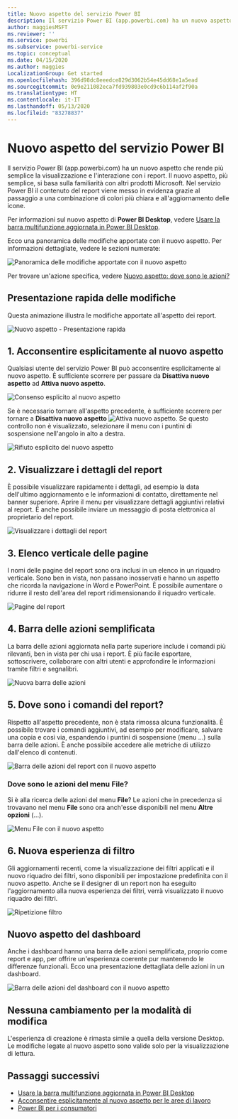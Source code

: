 ```yaml
---
title: Nuovo aspetto del servizio Power BI
description: Il servizio Power BI (app.powerbi.com) ha un nuovo aspetto. Questo articolo descrive come spostarsi tra i report con il nuovo aspetto.
author: maggiesMSFT
ms.reviewer: ''
ms.service: powerbi
ms.subservice: powerbi-service
ms.topic: conceptual
ms.date: 04/15/2020
ms.author: maggies
LocalizationGroup: Get started
ms.openlocfilehash: 396d98dc8eeedce829d3062b54e45dd68e1a5ead
ms.sourcegitcommit: 0e9e211082eca7fd939803e0cd9c6b114af2f90a
ms.translationtype: HT
ms.contentlocale: it-IT
ms.lasthandoff: 05/13/2020
ms.locfileid: "83278837"
---
```

# <a name="the-new-look-of-the-power-bi-service"></a>Nuovo aspetto del servizio Power BI

Il servizio Power BI (app.powerbi.com) ha un nuovo aspetto che rende più semplice la visualizzazione e l'interazione con i report. Il nuovo aspetto, più semplice, si basa sulla familiarità con altri prodotti Microsoft. Nel servizio Power BI il contenuto del report viene messo in evidenza grazie al passaggio a una combinazione di colori più chiara e all'aggiornamento delle icone. 

Per informazioni sul nuovo aspetto di **Power BI Desktop**, vedere [Usare la barra multifunzione aggiornata in Power BI Desktop](create-reports/desktop-ribbon.md).

Ecco una panoramica delle modifiche apportate con il nuovo aspetto. Per informazioni dettagliate, vedere le sezioni numerate:

![Panoramica delle modifiche apportate con il nuovo aspetto](media/service-new-look/power-bi-new-look-changes.png)

Per trovare un'azione specifica, vedere [Nuovo aspetto: dove sono le azioni?](service-new-look-where-actions.md)

## <a name="quick-tour-of-the-changes"></a>Presentazione rapida delle modifiche

Questa animazione illustra le modifiche apportate all'aspetto dei report.

![Nuovo aspetto - Presentazione rapida](media/service-new-look/power-bi-new-look-quick-tour.gif)

## <a name="1-opt-in-to-the-new-look"></a>1. Acconsentire esplicitamente al nuovo aspetto

Qualsiasi utente del servizio Power BI può acconsentire esplicitamente al nuovo aspetto. È sufficiente scorrere per passare da **Disattiva nuovo aspetto** ad **Attiva nuovo aspetto**.

![Consenso esplicito al nuovo aspetto](media/service-new-look/power-bi-new-look-off.png)

Se è necessario tornare all'aspetto precedente, è sufficiente scorrere per tornare a **Disattiva nuovo aspetto** ![Attiva nuovo aspetto](media/service-new-look/power-bi-new-look-toggle-on.png). Se questo controllo non è visualizzato, selezionare il menu con i puntini di sospensione nell'angolo in alto a destra.

![Rifiuto esplicito del nuovo aspetto](media/service-new-look/power-bi-new-look-on.png)

## <a name="2-view-report-details"></a>2. Visualizzare i dettagli del report 

È possibile visualizzare rapidamente i dettagli, ad esempio la data dell'ultimo aggiornamento e le informazioni di contatto, direttamente nel banner superiore.  Aprire il menu per visualizzare dettagli aggiuntivi relativi al report. È anche possibile inviare un messaggio di posta elettronica al proprietario del report.

![Visualizzare i dettagli del report](media/service-new-look/power-bi-new-look-metadata.png)

## <a name="3-vertical-list-of-pages"></a>3. Elenco verticale delle pagine 
I nomi delle pagine del report sono ora inclusi in un elenco in un riquadro verticale. Sono ben in vista, non passano inosservati e hanno un aspetto che ricorda la navigazione in Word e PowerPoint. È possibile aumentare o ridurre il resto dell'area del report ridimensionando il riquadro verticale.

![Pagine del report](media/service-new-look/power-bi-new-look-report-pages.png)

## <a name="4-simplified-action-bar"></a>4. Barra delle azioni semplificata 

La barra delle azioni aggiornata nella parte superiore include i comandi più rilevanti, ben in vista per chi usa i report. È più facile esportare, sottoscrivere, collaborare con altri utenti e approfondire le informazioni tramite filtri e segnalibri.

![Nuova barra delle azioni](media/service-new-look/power-bi-new-look-action-bar.png)

## <a name="5-where-are-the-report-commands"></a>5. Dove sono i comandi del report?

Rispetto all'aspetto precedente, non è stata rimossa alcuna funzionalità. È possibile trovare i comandi aggiuntivi, ad esempio per modificare, salvare una copia e così via, espandendo i puntini di sospensione (menu ...) sulla barra delle azioni. È anche possibile accedere alle metriche di utilizzo dall'elenco di contenuti.

![Barra delle azioni del report con il nuovo aspetto](media/service-new-look/power-bi-report-action-bar-new-look.gif)

### <a name="where-are-file-menu-actions"></a>Dove sono le azioni del menu File?

Si è alla ricerca delle azioni del menu **File**? Le azioni che in precedenza si trovavano nel menu **File** sono ora anch'esse disponibili nel menu **Altre opzioni** (...). 

![Menu File con il nuovo aspetto](media/service-new-look/power-bi-file-menu-new-look.gif)

## <a name="6-new-filter-experience"></a>6. Nuova esperienza di filtro

Gli aggiornamenti recenti, come la visualizzazione dei filtri applicati e il nuovo riquadro dei filtri, sono disponibili per impostazione predefinita con il nuovo aspetto. Anche se il designer di un report non ha eseguito l'aggiornamento alla nuova esperienza dei filtri, verrà visualizzato il nuovo riquadro dei filtri.

![Ripetizione filtro](media/service-new-look/power-bi-new-look-filters.png)

## <a name="dashboard-new-look-experience"></a>Nuovo aspetto del dashboard 

Anche i dashboard hanno una barra delle azioni semplificata, proprio come report e app, per offrire un'esperienza coerente pur mantenendo le differenze funzionali. Ecco una presentazione dettagliata delle azioni in un dashboard.
 
![Barra delle azioni del dashboard con il nuovo aspetto](media/service-new-look/power-bi-dashboard-action-bar-new-look.gif)

## <a name="no-changes-to-edit-mode"></a>Nessuna cambiamento per la modalità di modifica 

L'esperienza di creazione è rimasta simile a quella della versione Desktop. Le modifiche legate al nuovo aspetto sono valide solo per la visualizzazione di lettura.

## <a name="next-steps"></a>Passaggi successivi

- [Usare la barra multifunzione aggiornata in Power BI Desktop](create-reports/desktop-ribbon.md)
- [Acconsentire esplicitamente al nuovo aspetto per le aree di lavoro](collaborate-share/service-workspaces-new-look.md)
- [Power BI per i consumatori](consumer/end-user-consumer.md)
